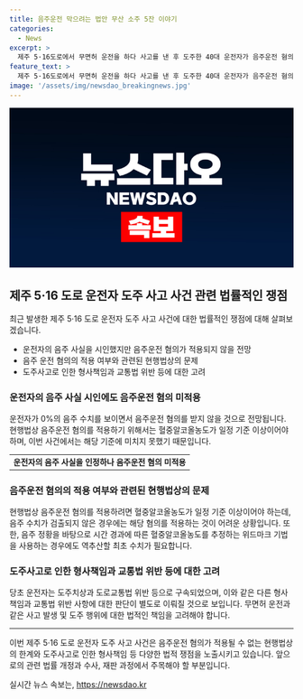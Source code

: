 ```yaml
---
title: 음주운전 막으려는 법안 무산 소주 5잔 이야기
categories:
  - News
excerpt: >
  제주 5·16도로에서 무면허 운전을 하다 사고를 낸 후 도주한 40대 운전자가 음주운전 혐의를 피하기 위해 혈중알코올농도가 0%라는 결과를 시인하였으나, 현행법상 음주운전 혐의는 적용되지 않을 전망이다. 경찰은 음주운전 혐의를 적용하기 위해 필요한 음주 수치가 검출되지 않았기 때문이라고 밝혀, 현행법의 한계에 대한 논의가 제기되고 있다. 또한, 이번 사건을 통해 추가 음주를 하거나 음주 측정을 피하기 위해 도주하는 행위를 방지하기 위한 법 개정에 대한 논의가 진행 중인 것으로 전해졌다.
feature_text: >
  제주 5·16도로에서 무면허 운전을 하다 사고를 낸 후 도주한 40대 운전자가 음주운전 혐의를 피하기 위해 혈중알코올농도가 0%라는 결과를 시인하였으나, 현행법상 음주운전 혐의는 적용되지 않을 전망이다. 경찰은 음주운전 혐의를 적용하기 위해 필요한 음주 수치가 검출되지 않았기 때문이라고 밝혀, 현행법의 한계에 대한 논의가 제기되고 있다. 또한, 이번 사건을 통해 추가 음주를 하거나 음주 측정을 피하기 위해 도주하는 행위를 방지하기 위한 법 개정에 대한 논의가 진행 중인 것으로 전해졌다.
image: '/assets/img/newsdao_breakingnews.jpg'
---
```


<p><img src="/assets/img/newsdao_breakingnews.jpg" alt="implanttips 속보" /></p>

<h2 data-ke-size="size26">제주 5·16 도로 운전자 도주 사고 사건 관련 법률적인 쟁점</h2>

<p data-ke-size="size16">최근 발생한 제주 5·16 도로 운전자 도주 사고 사건에 대한 법률적인 쟁점에 대해 살펴보겠습니다.</p>

<ul>
  <li>운전자의 음주 사실을 시인했지만 음주운전 혐의가 적용되지 않을 전망</li>
  <li>음주 운전 혐의의 적용 여부와 관련된 현행법상의 문제</li>
  <li>도주사고로 인한 형사책임과 교통법 위반 등에 대한 고려</li>
</ul>

<h3>운전자의 음주 사실 시인에도 음주운전 혐의 미적용</h3>

<p data-ke-size="size16">운전자가 0%의 음주 수치를 보이면서 음주운전 혐의를 받지 않을 것으로 전망됩니다. 현행법상 음주운전 혐의를 적용하기 위해서는 혈중알코올농도가 일정 기준 이상이어야 하며, 이번 사건에서는 해당 기준에 미치지 못했기 때문입니다.</p>

<table>
  <tr>
    <td style="text-align: center; height: 17px;"><b>운전자의 음주 사실을 인정하나 음주운전 혐의 미적용</b></td>
  </tr>
</table>

<h3>음주운전 혐의의 적용 여부와 관련된 현행법상의 문제</h3>

<p data-ke-size="size16">현행법상 음주운전 혐의를 적용하려면 혈중알코올농도가 일정 기준 이상이어야 하는데, 음주 수치가 검출되지 않은 경우에는 해당 혐의를 적용하는 것이 어려운 상황입니다. 또한, 음주 정황을 바탕으로 시간 경과에 따른 혈중알코올농도를 추정하는 위드마크 기법을 사용하는 경우에도 역추산할 최초 수치가 필요합니다.</p>

<h3>도주사고로 인한 형사책임과 교통법 위반 등에 대한 고려</h3>

<p data-ke-size="size16">당초 운전자는 도주치상과 도로교통법 위반 등으로 구속되었으며, 이와 같은 다른 형사책임과 교통법 위반 사항에 대한 판단이 별도로 이뤄질 것으로 보입니다. 무면허 운전과 같은 사고 발생 및 도주 행위에 대한 법적인 책임을 고려해야 합니다.</p>

<hr>

<p data-ke-size="size16">이번 제주 5·16 도로 운전자 도주 사고 사건은 음주운전 혐의가 적용될 수 없는 현행법상의 한계와 도주사고로 인한 형사책임 등 다양한 법적 쟁점을 노출시키고 있습니다. 앞으로의 관련 법률 개정과 수사, 재판 과정에서 주목해야 할 부분입니다. </p>
실시간 뉴스 속보는, <a href="https://newsdao.kr" rel="dofollow">https://newsdao.kr</a>


